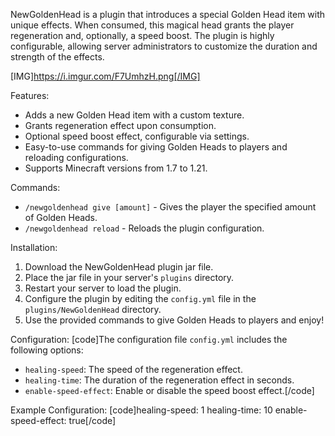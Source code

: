 NewGoldenHead is a plugin that introduces a special Golden Head item with unique effects. When consumed, this magical head grants the player regeneration and, optionally, a speed boost. The plugin is highly configurable, allowing server administrators to customize the duration and strength of the effects.

[IMG]https://i.imgur.com/F7UmhzH.png[/IMG]

 Features:
- Adds a new Golden Head item with a custom texture.
- Grants regeneration effect upon consumption.
- Optional speed boost effect, configurable via settings.
- Easy-to-use commands for giving Golden Heads to players and reloading configurations.
- Supports Minecraft versions from 1.7 to 1.21.

 Commands:
- `/newgoldenhead give [amount]` - Gives the player the specified amount of Golden Heads.
- `/newgoldenhead reload` - Reloads the plugin configuration.

Installation:
1. Download the NewGoldenHead plugin jar file.
2. Place the jar file in your server's `plugins` directory.
3. Restart your server to load the plugin.
4. Configure the plugin by editing the `config.yml` file in the `plugins/NewGoldenHead` directory.
5. Use the provided commands to give Golden Heads to players and enjoy!

Configuration:
[code]The configuration file `config.yml` includes the following options:
- `healing-speed`: The speed of the regeneration effect.
- `healing-time`: The duration of the regeneration effect in seconds.
- `enable-speed-effect`: Enable or disable the speed boost effect.[/code]

 Example Configuration:
[code]healing-speed: 1
healing-time: 10
enable-speed-effect: true[/code]
